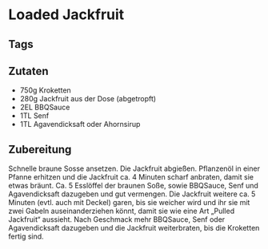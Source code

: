 # Loaded Jackfruit

## Tags

## Zutaten

- 750g Kroketten
- 280g Jackfruit aus der Dose (abgetropft)
- 2EL BBQSauce
- 1TL Senf
- 1TL Agavendicksaft oder Ahornsirup

## Zubereitung

Schnelle braune Sosse ansetzen.
Die Jackfruit abgießen. Pflanzenöl in einer Pfanne erhitzen und die Jackfruit ca. 4 Minuten scharf anbraten, damit sie etwas bräunt. Ca. 5 Esslöffel der braunen Soße, sowie BBQSauce, Senf und Agavendicksaft dazugeben und gut vermengen. Die Jackfruit weitere ca. 5 Minuten (evtl. auch mit Deckel) garen, bis sie weicher wird und ihr sie mit zwei Gabeln auseinanderziehen könnt, damit sie wie eine Art „Pulled Jackfruit“ aussieht. Nach Geschmack mehr BBQSauce, Senf oder Agavendicksaft dazugeben und die Jackfruit weiterbraten, bis die Kroketten fertig sind.